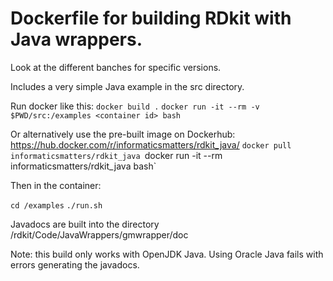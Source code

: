 # Dockerfile for building RDkit with Java wrappers.

Look at the different banches for specific versions.

Includes a very simple Java example in the src directory. 

Run docker like this:
`docker build .`
`docker run -it --rm -v $PWD/src:/examples <container id> bash`

Or alternatively use the pre-built image on Dockerhub: https://hub.docker.com/r/informaticsmatters/rdkit_java/
`docker pull informaticsmatters/rdkit_java
`docker run -it --rm informaticsmatters/rdkit_java bash`

Then in the container:

`cd /examples`
`./run.sh`

Javadocs are built into the directory /rdkit/Code/JavaWrappers/gmwrapper/doc

Note: this build only works with OpenJDK Java. Using Oracle Java fails with errors generating the javadocs.
